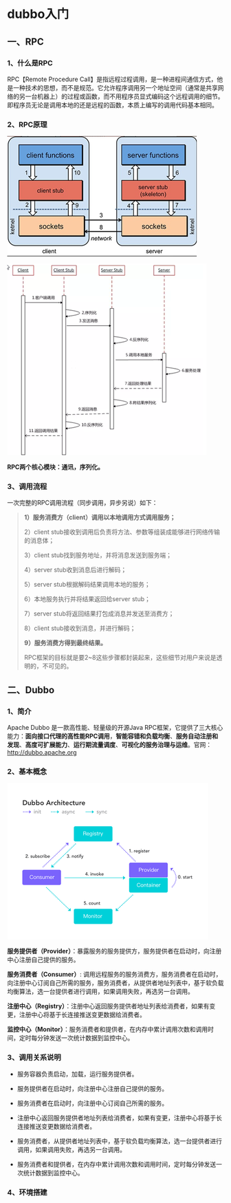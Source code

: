 # dubbo入门

## 一、RPC

### 1、什么是RPC

RPC【Remote Procedure Call】是指远程过程调用，是一种进程间通信方式，他是一种技术的思想，而不是规范。它允许程序调用另一个地址空间（通常是共享网络的另一台机器上）的过程或函数，而不用程序员显式编码这个远程调用的细节。即程序员无论是调用本地的还是远程的函数，本质上编写的调用代码基本相同。

### 2、RPC原理

![image-20210329151208449](image-20210329151208449.png)

![image-20210329151218850](image-20210329151218850.png)

**RPC两个核心模块：通讯，序列化。**

### 3、调用流程

一次完整的RPC调用流程（同步调用，异步另说）如下：

> **1）服务消费方（client）调用以本地调用方式调用服务；** 
>
> 2）client stub接收到调用后负责将方法、参数等组装成能够进行网络传输的消息体； 
>
> 3）client stub找到服务地址，并将消息发送到服务端； 
>
> 4）server stub收到消息后进行解码； 
>
> 5）server stub根据解码结果调用本地的服务； 
>
> 6）本地服务执行并将结果返回给server stub； 
>
> 7）server stub将返回结果打包成消息并发送至消费方； 
>
> 8）client stub接收到消息，并进行解码； 
>
> **9）服务消费方得到最终结果。**
>
> RPC框架的目标就是要2~8这些步骤都封装起来，这些细节对用户来说是透明的，不可见的。


## 二、Dubbo

### 1、简介

Apache Dubbo 是一款高性能、轻量级的开源Java RPC框架，它提供了三大核心能力：**面向接口代理的高性能RPC调用**，**智能容错和负载均衡**、**服务自动注册和发现**、**高度可扩展能力**、**运行期流量调度**、**可视化的服务治理与运维**。官网：http://dubbo.apache.org

### 2、基本概念

![image-20210329151536250](image-20210329151536250.png)

**服务提供者（Provider）**：暴露服务的服务提供方，服务提供者在启动时，向注册中心注册自己提供的服务。

**服务消费者（Consumer）**: 调用远程服务的服务消费方，服务消费者在启动时，向注册中心订阅自己所需的服务，服务消费者，从提供者地址列表中，基于软负载均衡算法，选一台提供者进行调用，如果调用失败，再选另一台调用。

**注册中心（Registry）**：注册中心返回服务提供者地址列表给消费者，如果有变更，注册中心将基于长连接推送变更数据给消费者。

**监控中心（Monitor）**：服务消费者和提供者，在内存中累计调用次数和调用时间，定时每分钟发送一次统计数据到监控中心。

### 3、调用关系说明

- 服务容器负责启动，加载，运行服务提供者。

- 服务提供者在启动时，向注册中心注册自己提供的服务。

- 服务消费者在启动时，向注册中心订阅自己所需的服务。

- 注册中心返回服务提供者地址列表给消费者，如果有变更，注册中心将基于长连接推送变更数据给消费者。

- 服务消费者，从提供者地址列表中，基于软负载均衡算法，选一台提供者进行调用，如果调用失败，再选另一台调用。

- 服务消费者和提供者，在内存中累计调用次数和调用时间，定时每分钟发送一次统计数据到监控中心。

### 4、环境搭建